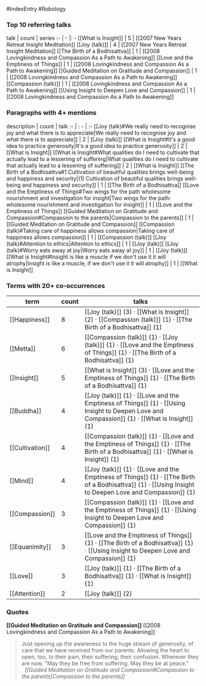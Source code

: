 #IndexEntry #Robology

### Top 10 referring talks
talk | count | series
:- | - |: -
[[What is Insight]] | 5 | [[2007 New Years Retreat Insight Meditation]]
[[Joy (talk)]] | 4 | [[2007 New Years Retreat Insight Meditation]]
[[The Birth of a Bodhisattva]] | 1 | [[2008 Lovingkindness and Compassion As a Path to Awakening]]
[[Love and the Emptiness of Things]] | 1 | [[2008 Lovingkindness and Compassion As a Path to Awakening]]
[[Guided Meditation on Gratitude and Compassion]] | 1 | [[2008 Lovingkindness and Compassion As a Path to Awakening]]
[[Compassion (talk)]] | 1 | [[2008 Lovingkindness and Compassion As a Path to Awakening]]
[[Using Insight to Deepen Love and Compassion]] | 1 | [[2008 Lovingkindness and Compassion As a Path to Awakening]]

### Paragraphs with 4+ mentions
description | count | talk
:- | : - | :-
[[Joy (talk)#We really need to recognise joy and what there is to appreciate\|We really need to recognise joy and what there is to appreciate]] | 2 | [[Joy (talk)]]
[[What is Insight#It's a good idea to practice generosity\|It's a good idea to practice generosity]] | 2 | [[What is Insight]]
[[What is Insight#What qualities do I need to cultivate that actually lead to a lessening of suffering\|What qualities do I need to cultivate that actually lead to a lessening of suffering]] | 2 | [[What is Insight]]
[[The Birth of a Bodhisattva#1 Cultivation of beautiful qualities brings well-being and happiness and security\|(1) Cultivation of beautiful qualities brings well-being and happiness and security]] | 1 | [[The Birth of a Bodhisattva]]
[[Love and the Emptiness of Things#Two wings for the path wholesome nourishment and investigation for insight\|Two wings for the path: wholesome nourishment and investigation for insight]] | 1 | [[Love and the Emptiness of Things]]
[[Guided Meditation on Gratitude and Compassion#Compassion to the parents\|Compassion to the parents]] | 1 | [[Guided Meditation on Gratitude and Compassion]]
[[Compassion (talk)#Taking care of happiness allows compassion\|Taking care of happiness allows compassion]] | 1 | [[Compassion (talk)]]
[[Joy (talk)#Attention to ethics\|Attention to ethics]] | 1 | [[Joy (talk)]]
[[Joy (talk)#Worry eats away at joy\|Worry eats away at joy]] | 1 | [[Joy (talk)]]
[[What is Insight#Insight is like a muscle if we don't use it it will atrophy\|Insight is like a muscle, if we don't use it it will atrophy]] | 1 | [[What is Insight]]

### Terms with 20+ co-occurrences
term | count | talks
-|-|-
[[Happiness]] | 8 | <span class="counts">[[Joy (talk)]] (3) · [[What is Insight]] (2) · [[Compassion (talk)]] (1) · [[The Birth of a Bodhisattva]] (1)</span> 
[[Metta]] | 6 | <span class="counts">[[Compassion (talk)]] (1) · [[Joy (talk)]] (1) · [[Love and the Emptiness of Things]] (1) · [[The Birth of a Bodhisattva]] (1)</span> 
[[Insight]] | 5 | <span class="counts">[[What is Insight]] (3) · [[Love and the Emptiness of Things]] (1) · [[The Birth of a Bodhisattva]] (1)</span> 
[[Buddha]] | 4 | <span class="counts">[[Joy (talk)]] (1) · [[Love and the Emptiness of Things]] (1) · [[Using Insight to Deepen Love and Compassion]] (1) · [[What is Insight]] (1)</span> 
[[Cultivation]] | 4 | <span class="counts">[[Compassion (talk)]] (1) · [[Love and the Emptiness of Things]] (1) · [[The Birth of a Bodhisattva]] (1) · [[What is Insight]] (1)</span> 
[[Mind]] | 4 | <span class="counts">[[Joy (talk)]] (1) · [[Love and the Emptiness of Things]] (1) · [[The Birth of a Bodhisattva]] (1) · [[Using Insight to Deepen Love and Compassion]] (1)</span> 
[[Compassion]] | 3 | <span class="counts">[[Compassion (talk)]] (1) · [[Love and the Emptiness of Things]] (1) · [[Using Insight to Deepen Love and Compassion]] (1)</span> 
[[Equanimity]] | 3 | <span class="counts">[[Love and the Emptiness of Things]] (1) · [[The Birth of a Bodhisattva]] (1) · [[Using Insight to Deepen Love and Compassion]] (1)</span> 
[[Love]] | 3 | <span class="counts">[[Joy (talk)]] (1) · [[The Birth of a Bodhisattva]] (1) · [[What is Insight]] (1)</span> 
[[Attention]] | 2 | <span class="counts">[[Joy (talk)]] (2)</span> 

### Quotes
**[[Guided Meditation on Gratitude and Compassion]]**
<span class="counts">[[2008 Lovingkindness and Compassion As a Path to Awakening]]</span>
> Just opening up the awareness to the huge stream of generosity, of care that we have received from our parents. Allowing the heart to open, too, to their pain, their suffering, their confusion. Wherever they are now, "May they be free from suffering. May they be at peace." &nbsp;&nbsp;<span class="counts">_[[Guided Meditation on Gratitude and Compassion#Compassion to the parents|Compassion to the parents]]_</span>


